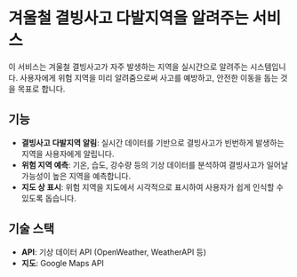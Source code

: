 # 겨울철 결빙사고 다발지역을 알려주는 서비스

이 서비스는 겨울철 결빙사고가 자주 발생하는 지역을 실시간으로 알려주는 시스템입니다. 사용자에게 위험 지역을 미리 알려줌으로써 사고를 예방하고, 안전한 이동을 돕는 것을 목표로 합니다.

## 기능

- **결빙사고 다발지역 알림**: 실시간 데이터를 기반으로 결빙사고가 빈번하게 발생하는 지역을 사용자에게 알립니다.
- **위험 지역 예측**: 기온, 습도, 강수량 등의 기상 데이터를 분석하여 결빙사고가 일어날 가능성이 높은 지역을 예측합니다.
- **지도 상 표시**: 위험 지역을 지도에서 시각적으로 표시하여 사용자가 쉽게 인식할 수 있도록 돕습니다.

## 기술 스택

- **API**: 기상 데이터 API (OpenWeather, WeatherAPI 등)
- **지도**: Google Maps API 
